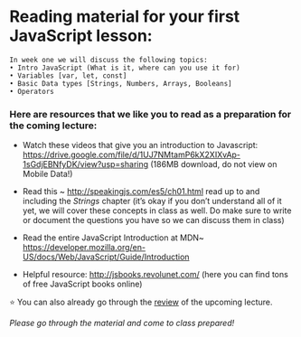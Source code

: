 # Reading material for your first JavaScript lesson:

```
In week one we will discuss the following topics:
• Intro JavaScript (What is it, where can you use it for)
• Variables [var, let, const]
• Basic Data types [Strings, Numbers, Arrays, Booleans]
• Operators
```

### Here are resources that we like you to read as a preparation for the coming lecture:

- Watch these videos that give you an introduction to Javascript: https://drive.google.com/file/d/1UJ7NMtamP6kX2XIXvAp-1sGdjEBNfyDK/view?usp=sharing (186MB download, do not view on Mobile Data!)

- Read this ~ http://speakingjs.com/es5/ch01.html read up to and including the *Strings* chapter (it’s okay if you don’t understand all of it yet, we will cover these concepts in class as well. Do make sure to write or document the questions you have so we can discuss them in class)

- Read the entire JavaScript Introduction at MDN~ https://developer.mozilla.org/en-US/docs/Web/JavaScript/Guide/Introduction

- Helpful resource: http://jsbooks.revolunet.com/ (here you can find tons of free JavaScript books online)

:star: You can also already go through the [review](/Week1/REVIEW.md) of the upcoming lecture.

_Please go through the material and come to class prepared!_
